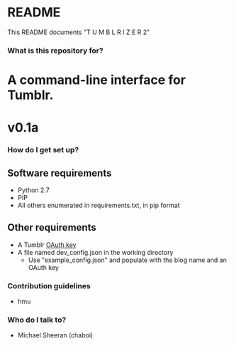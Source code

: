 # README #

This README documents "T U M B L R I Z E R 2"

### What is this repository for? ###

# A command-line interface for Tumblr. #
# v0.1a #

### How do I get set up? ###

## Software requirements ##

- Python 2.7
- PIP
- All others enumerated in requirements.txt, in pip format

## Other requirements ##

- A Tumblr [OAuth key](https://www.tumblr.com/docs/en/api/v2#auth)
- A file named dev_config.json in the working directory
  - Use "example_config.json" and populate with the blog name and an OAuth key

### Contribution guidelines ###

* hmu

### Who do I talk to? ###

* Michael Sheeran (chaboi)